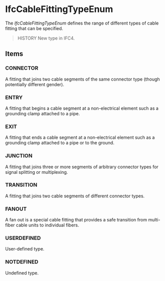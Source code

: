 # IfcCableFittingTypeEnum

The _IfcCableFittingTypeEnum_ defines the range of different types of cable fitting that can be specified.
<!-- end of short definition -->


> HISTORY New type in IFC4.

## Items

### CONNECTOR
A fitting that joins two cable segments of the same connector type (though potentially different gender).

### ENTRY
A fitting that begins a cable segment at a non-electrical element such as a grounding clamp attached to a pipe.

### EXIT
A fitting that ends a cable segment at a non-electrical element such as a grounding clamp attached to a pipe or to the ground.

### JUNCTION
A fitting that joins three or more segments of arbitrary connector types for signal splitting or multiplexing.

### TRANSITION
A fitting that joins two cable segments of different connector types.

### FANOUT
A fan out is a special cable fitting that provides a safe transition from multi-fiber cable units to individual fibers.

### USERDEFINED
User-defined type.

### NOTDEFINED
Undefined type.
